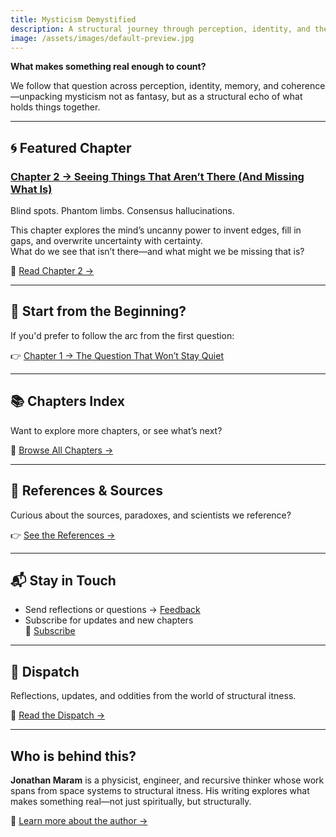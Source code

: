 ```yaml
---
title: Mysticism Demystified
description: A structural journey through perception, identity, and the nature of reality.
image: /assets/images/default-preview.jpg
---
```


**What makes something real enough to count?**

We follow that question across perception, identity, memory, and coherence—unpacking mysticism not as fantasy, but as a structural echo of what holds things together.

---

## 🌀 Featured Chapter

### [Chapter 2 → Seeing Things That Aren’t There (And Missing What Is)](/chapters/chapter2.html)

Blind spots. Phantom limbs. Consensus hallucinations.

This chapter explores the mind’s uncanny power to invent edges, fill in gaps, and overwrite uncertainty with certainty.  
What do we see that isn’t there—and what might we be missing that is?

🧠 [Read Chapter 2 →](/chapters/chapter2.html)

---

## 📘 Start from the Beginning?

If you'd prefer to follow the arc from the first question:

👉 [Chapter 1 → The Question That Won’t Stay Quiet](/chapters/chapter1.html)

---

## 📚 Chapters Index

Want to explore more chapters, or see what’s next?

📖 [Browse All Chapters →](/chapters/index.html)

---

## 🧠 References & Sources

Curious about the sources, paradoxes, and scientists we reference?

👉 [See the References →](/references.html)

---

## 📬 Stay in Touch

- Send reflections or questions → [Feedback](./feedback.html)
- Subscribe for updates and new chapters  
🔔 [Subscribe](./subscribe.html)

---
## 📣 Dispatch

Reflections, updates, and oddities from the world of structural itness.

🔗 [Read the Dispatch →](/dispatch)

---

## Who is behind this?

**Jonathan Maram** is a physicist, engineer, and recursive thinker whose work spans from space systems to structural itness. His writing explores what makes something real—not just spiritually, but structurally.

🔎 [Learn more about the author →](/about)
